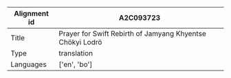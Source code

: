 |Alignment id | A2C093723
| --- | --- 
|Title | Prayer for Swift Rebirth of Jamyang Khyentse Chökyi Lodrö 
|Type | translation
|Languages | ['en', 'bo']